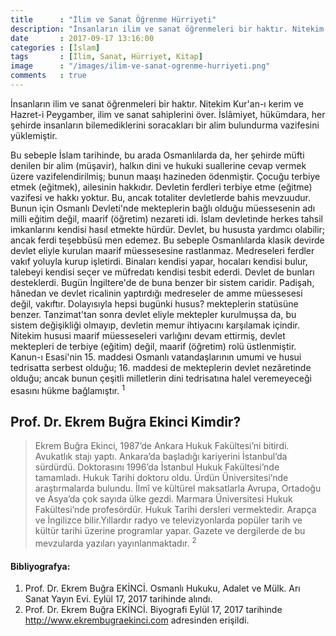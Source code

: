 ```yaml
---
title      : "İlim ve Sanat Öğrenme Hürriyeti"
description: "İnsanların ilim ve sanat öğrenmeleri bir haktır. Nitekim Kur'an-ı kerim ve Hazret-i Peygamber, ilim ve sanat sahiplerini över."
date       : 2017-09-17 13:16:00
categories : [İslam]
tags       : [İlim, Sanat, Hürriyet, Kitap]
image      : "/images/ilim-ve-sanat-ogrenme-hurriyeti.png"
comments   : true
---
```


İnsanların ilim ve sanat öğrenmeleri bir haktır. Nitekim Kur'an-ı kerim ve Hazret-i Peygamber, ilim ve sanat sahiplerini över. İslâmiyet, hükümdara, her şehirde insanların bilemediklerini soracakları bir alim bulundurma vazifesini yüklemiştir. 

Bu sebeple İslam tarihinde, bu arada Osmanlılarda da, her şehirde müfti denilen bir alim (müşavir), halkın dini ve hukuki suallerine cevap vermek üzere vazifelendirilmiş; bunun maaşı hazineden ödenmiştir. Çocuğu terbiye etmek (eğitmek), ailesinin hakkıdır. Devletin ferdleri terbiye etme (eğitme) vazifesi ve hakkı yoktur. Bu, ancak totaliter devletlerde bahis mevzuudur. Bunun için Osmanlı Devleti'nde mekteplerin bağlı olduğu müessesenin adı milli eğitim değil, maarif (öğretim) nezareti idi. İslam devletinde herkes tahsil imkanlarını kendisi hasıl etmekte hürdür. Devlet, bu hususta yardımcı olabilir; ancak ferdi teşebbüsü men edemez. Bu sebeple Osmanlılarda klasik devirde devlet eliyle kurulan maarif müessesesine rastlanmaz. Medreseleri ferdler vakıf yoluyla kurup işletirdi. Binaları kendisi yapar, hocaları kendisi bulur, talebeyi kendisi seçer ve müfredatı kendisi tesbit ederdi. Devlet de bunları desteklerdi. Bugün İngiltere'de de buna benzer bir sistem caridir. Padişah, hânedan ve devlet ricalinin yaptırdığı medreseler de amme müessesesi değil, vakıftır. Dolayısıyla hepsi bugünki husus? mekteplerin statüsüne benzer. Tanzimat'tan sonra devlet eliyle mektepler kurulmuşsa da, bu sistem değişikliği olmayıp, devletin memur ihtiyacını karşılamak içindir. Nitekim hususi maarif müesseseleri varlığını devam ettirmiş, devlet mektepleri de terbiye (eğitim) değil, maarif (öğretim) rolü üstlenmiştir. Kanun-ı Esasi'nin 15. maddesi Osmanlı vatandaşlarının umumi ve husui tedrisatta serbest olduğu; 16. maddesi de mekteplerin devlet nezâretinde olduğu; ancak bunun çeşitli milletlerin dini tedrisatına halel veremeyeceği esasını hükme bağlamıştır. <sup>1</sup>


## Prof. Dr. Ekrem Buğra Ekinci Kimdir?

> Ekrem Buğra Ekinci, 1987’de Ankara Hukuk Fakültesi’ni bitirdi. Avukatlık stajı yaptı. 
> Ankara’da başladığı kariyerini İstanbul’da sürdürdü. Doktorasını 1996’da İstanbul Hukuk Fakültesi’nde tamamladı. Hukuk Tarihi doktoru oldu. Ürdün Üniversitesi’nde araştırmalarda bulundu. İlmî ve kültürel maksatlarla Avrupa, Ortadoğu ve Asya’da çok sayıda ülke gezdi. 
> Marmara Üniversitesi Hukuk Fakültesi’nde profesördür. Hukuk Tarihi dersleri vermektedir. 
> Arapça ve İngilizce bilir.Yıllardır radyo ve televizyonlarda popüler tarih ve kültür tarihi üzerine programlar yapar. Gazete ve dergilerde de bu mevzularda yazıları yayınlanmaktadır. <sup>2</sup>

#### Bibliyografya:

1. Prof. Dr. Ekrem Buğra EKİNCİ. Osmanlı Hukuku, Adalet ve Mülk. Arı Sanat Yayın Evi. Eylül 17, 2017 tarihinde alındı.
2. Prof. Dr. Ekrem Buğra EKİNCİ. Biyografi Eylül 17, 2017 tarihinde http://www.ekrembugraekinci.com adresinden erişildi.